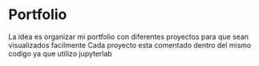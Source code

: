# Portfolio
La idea es organizar mi portfolio con diferentes proyectos para que sean visualizados facilmente
Cada proyecto esta comentado dentro del mismo codigo ya que utilizo jupyterlab
